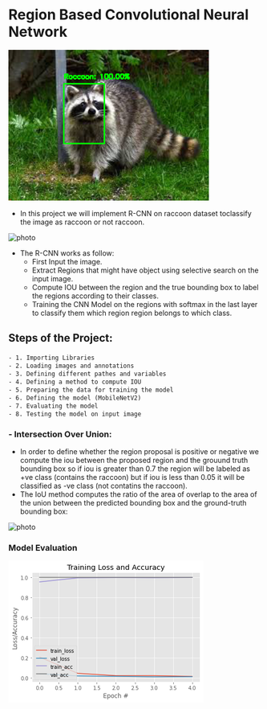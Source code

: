 # **Region Based Convolutional Neural Network**


![p](https://github.com/MarwanMohamed95/Region-Based-Convolutional-Neural-Network-R-CNN/blob/main/test.png?raw=true)

- In this project we will implement R-CNN on raccoon dataset toclassify the image as raccoon or not raccoon.


![photo](https://miro.medium.com/max/1400/0*Esmqth8McxPM2YtB.png)
- The R-CNN works as follow:
  - First Input the image.
  - Extract Regions that might have object using selective search on the input image.
  - Compute IOU between the region and the true bounding box to label the regions according to their classes.
  - Training the CNN Model on the regions with softmax in the last layer to classify them which region region belongs to which class.


## Steps of the Project:
    - 1. Importing Libraries
    - 2. Loading images and annotations
    - 3. Defining different pathes and variables
    - 4. Defining a method to compute IOU
    - 5. Preparing the data for training the model
    - 6. Defining the model (MobileNetV2)
    - 7. Evaluating the model
    - 8. Testing the model on input image

### - Intersection Over Union:

  - In order to define whether the region proposal is positive or negative we compute the iou between the proposed region and the grouund truth bounding box so if iou is greater than 0.7 the region will be labeled as +ve class (contains the raccoon) but if iou is less than 0.05 it will be classified as -ve class (not contatins the raccoon).
  - The IoU method computes the ratio of the area of overlap to the area of the union between the predicted bounding box and the ground-truth bounding box:

![photo](https://929687.smushcdn.com/2633864/wp-content/uploads/2016/09/iou_equation.png?raw=true&lossy=1&strip=1&webp=1)


### Model Evaluation 

![p](https://github.com/MarwanMohamed95/Region-Based-Convolutional-Neural-Network-R-CNN/blob/main/evaluation.png?raw=true)